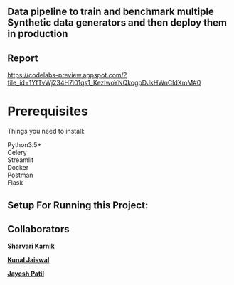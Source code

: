## Data pipeline to train and benchmark multiple Synthetic data generators and then deploy them in production

## Report
https://codelabs-preview.appspot.com/?file_id=1YfTvWj234H7i01qs1_KezlwoYNQkogpDJkHWnCldXmM#0

# Prerequisites
Things you need to install:

Python3.5+\
Celery\
Streamlit \
Docker\
Postman\
Flask

## Setup For Running this Project:






## Collaborators
<b>[Sharvari Karnik](https://www.linkedin.com/in/sharvarikarnik25/)</b> 

<b>[Kunal Jaiswal](https://www.linkedin.com/in/kunaljaiswal4393/)</b> 

<b>[Jayesh Patil](https://www.linkedin.com/in/jayeshpatil130/)</b> 
